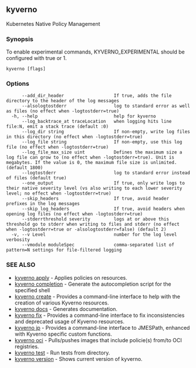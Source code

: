 ## kyverno

Kubernetes Native Policy Management

### Synopsis

To enable experimental commands, KYVERNO_EXPERIMENTAL should be configured with true or 1.

```
kyverno [flags]
```

### Options

```
      --add_dir_header                   If true, adds the file directory to the header of the log messages
      --alsologtostderr                  log to standard error as well as files (no effect when -logtostderr=true)
  -h, --help                             help for kyverno
      --log_backtrace_at traceLocation   when logging hits line file:N, emit a stack trace (default :0)
      --log_dir string                   If non-empty, write log files in this directory (no effect when -logtostderr=true)
      --log_file string                  If non-empty, use this log file (no effect when -logtostderr=true)
      --log_file_max_size uint           Defines the maximum size a log file can grow to (no effect when -logtostderr=true). Unit is megabytes. If the value is 0, the maximum file size is unlimited. (default 1800)
      --logtostderr                      log to standard error instead of files (default true)
      --one_output                       If true, only write logs to their native severity level (vs also writing to each lower severity level; no effect when -logtostderr=true)
      --skip_headers                     If true, avoid header prefixes in the log messages
      --skip_log_headers                 If true, avoid headers when opening log files (no effect when -logtostderr=true)
      --stderrthreshold severity         logs at or above this threshold go to stderr when writing to files and stderr (no effect when -logtostderr=true or -alsologtostderr=false) (default 2)
  -v, --v Level                          number for the log level verbosity
      --vmodule moduleSpec               comma-separated list of pattern=N settings for file-filtered logging
```

### SEE ALSO

* [kyverno apply](kyverno_apply.md)	 - Applies policies on resources.
* [kyverno completion](kyverno_completion.md)	 - Generate the autocompletion script for the specified shell
* [kyverno create](kyverno_create.md)	 - Provides a command-line interface to help with the creation of various Kyverno resources.
* [kyverno docs](kyverno_docs.md)	 - Generates documentation.
* [kyverno fix](kyverno_fix.md)	 - Provides a command-line interface to fix inconsistencies and deprecated usage of Kyverno resources.
* [kyverno jp](kyverno_jp.md)	 - Provides a command-line interface to JMESPath, enhanced with Kyverno specific custom functions.
* [kyverno oci](kyverno_oci.md)	 - Pulls/pushes images that include policie(s) from/to OCI registries.
* [kyverno test](kyverno_test.md)	 - Run tests from directory.
* [kyverno version](kyverno_version.md)	 - Shows current version of kyverno.

